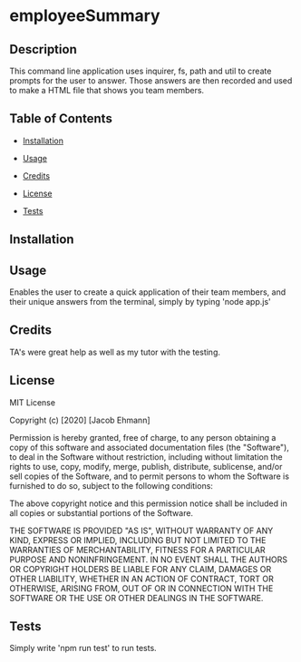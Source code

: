 # employeeSummary




## Description

This command line application uses inquirer, fs, path and util to create prompts for the user to answer. Those answers are then recorded and used to make a HTML file that shows you team members.


## Table of Contents


* [Installation](#installation)

* [Usage](#usage)

* [Credits](#credits)

* [License](#license)

* [Tests](#tests)




## Installation



## Usage

Enables the user to create a quick application of their team members, and their unique
answers from the terminal, simply by typing 'node app.js'


## Credits

TA's were great help as well as my tutor with the testing.


## License

MIT License

Copyright (c) [2020] [Jacob Ehmann]

Permission is hereby granted, free of charge, to any person obtaining a copy
of this software and associated documentation files (the "Software"), to deal
in the Software without restriction, including without limitation the rights
to use, copy, modify, merge, publish, distribute, sublicense, and/or sell
copies of the Software, and to permit persons to whom the Software is
furnished to do so, subject to the following conditions:

The above copyright notice and this permission notice shall be included in all
copies or substantial portions of the Software.

THE SOFTWARE IS PROVIDED "AS IS", WITHOUT WARRANTY OF ANY KIND, EXPRESS OR
IMPLIED, INCLUDING BUT NOT LIMITED TO THE WARRANTIES OF MERCHANTABILITY,
FITNESS FOR A PARTICULAR PURPOSE AND NONINFRINGEMENT. IN NO EVENT SHALL THE
AUTHORS OR COPYRIGHT HOLDERS BE LIABLE FOR ANY CLAIM, DAMAGES OR OTHER
LIABILITY, WHETHER IN AN ACTION OF CONTRACT, TORT OR OTHERWISE, ARISING FROM,
OUT OF OR IN CONNECTION WITH THE SOFTWARE OR THE USE OR OTHER DEALINGS IN THE
SOFTWARE.




## Tests

Simply write 'npm run test' to run tests.